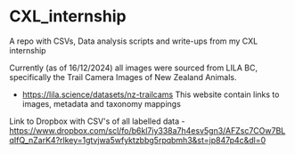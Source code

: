 # CXL_internship
A repo with CSVs, Data analysis scripts and write-ups from my CXL internship

Currently (as of 16/12/2024) all images were sourced from LILA BC, specifically the Trail Camera Images of New Zealand Animals.
- https://lila.science/datasets/nz-trailcams
This website contain links to images, metadata and taxonomy mappings

Link to Dropbox with CSV's of all labelled data - https://www.dropbox.com/scl/fo/b6kl7iy338a7h4esv5gn3/AFZsc7COw7BLqIfQ_nZarK4?rlkey=1gtvjwa5wfyktzbbg5rpqbmh3&st=jp847p4c&dl=0







